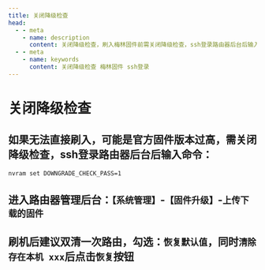 ```yaml
---
title: 关闭降级检查
head:
  - - meta
    - name: description
      content: 关闭降级检查，刷入梅林固件前需关闭降级检查，ssh登录路由器后台后输入命令
  - - meta
    - name: keywords
      content: 关闭降级检查 梅林固件 ssh登录
---
```


# 关闭降级检查

## 如果无法直接刷入，可能是官方固件版本过高，需关闭降级检查，ssh登录路由器后台后输入命令：

```sh
nvram set DOWNGRADE_CHECK_PASS=1
```

## 进入路由器管理后台：`【系统管理】`-`【固件升级】`-`上传下载的固件`

## 刷机后建议双清一次路由，勾选：`恢复默认值`，同时`清除存在本机 xxx`后点击`恢复`按钮
